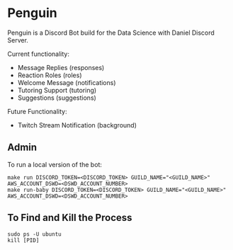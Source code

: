 # Penguin

Penguin is a Discord Bot build for the Data Science with Daniel Discord Server.

Current functionality:

- Message Replies (responses)
- Reaction Roles (roles)
- Welcome Message (notifications)
- Tutoring Support (tutoring)
- Suggestions (suggestions)

Future Functionality:

- Twitch Stream Notification (background)

## Admin

To run a local version of the bot:

```
make run DISCORD_TOKEN=<DISCORD_TOKEN> GUILD_NAME="<GUILD_NAME>" AWS_ACCOUNT_DSWD=<DSWD_ACCOUNT_NUMBER>
make run-baby DISCORD_TOKEN=<DISCORD_TOKEN> GUILD_NAME="<GUILD_NAME>" AWS_ACCOUNT_DSWD=<DSWD_ACCOUNT_NUMBER>
```

## To Find and Kill the Process

```
sudo ps -U ubuntu
kill [PID]
```
